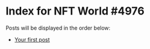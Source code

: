# Index for NFT World #4976
Posts will be displayed in the order below:

- [Your first post](./001-first.md)

